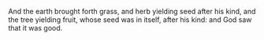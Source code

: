 And the earth brought forth grass, and herb yielding seed after his kind, and the tree yielding fruit, whose seed was in itself, after his kind: and God saw that it was good.
